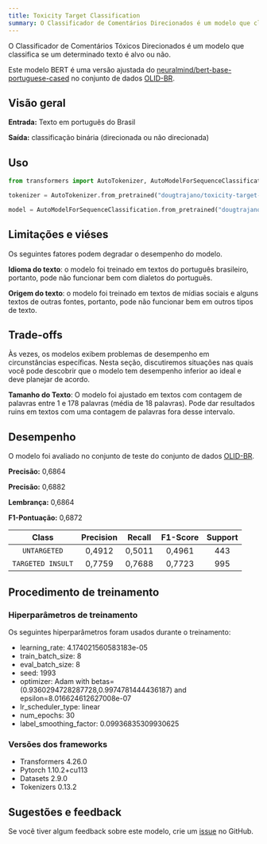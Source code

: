 ```yaml
---
title: Toxicity Target Classification
summary: O Classificador de Comentários Direcionados é um modelo que classifica se um determinado texto é alvo ou não.
---
```


O Classificador de Comentários Tóxicos Direcionados é um modelo que classifica se um determinado texto é alvo ou não.

Este modelo BERT é uma versão ajustada do [neuralmind/bert-base-portuguese-cased](https://huggingface.co/neuralmind/bert-base-portuguese-cased) no conjunto de dados [OLID-BR](https://huggingface.co/datasets/dougtrajano/olid-br).

## Visão geral

**Entrada:** Texto em português do Brasil

**Saída:** classificação binária (direcionada ou não direcionada)

## Uso

```python
from transformers import AutoTokenizer, AutoModelForSequenceClassification

tokenizer = AutoTokenizer.from_pretrained("dougtrajano/toxicity-target-classification")

model = AutoModelForSequenceClassification.from_pretrained("dougtrajano/toxicity-target-classification")
```

## Limitações e viéses

Os seguintes fatores podem degradar o desempenho do modelo.

**Idioma do texto**: o modelo foi treinado em textos do português brasileiro, portanto, pode não funcionar bem com dialetos do português.

**Origem do texto**: o modelo foi treinado em textos de mídias sociais e alguns textos de outras fontes, portanto, pode não funcionar bem em outros tipos de texto.

## Trade-offs

Às vezes, os modelos exibem problemas de desempenho em circunstâncias específicas. Nesta seção, discutiremos situações nas quais você pode descobrir que o modelo tem desempenho inferior ao ideal e deve planejar de acordo.

**Tamanho do Texto**: O modelo foi ajustado em textos com contagem de palavras entre 1 e 178 palavras (média de 18 palavras). Pode dar resultados ruins em textos com uma contagem de palavras fora desse intervalo.

## Desempenho

O modelo foi avaliado no conjunto de teste do conjunto de dados [OLID-BR](https://dougtrajano.github.io/olid-br/).

**Precisão:** 0,6864

**Precisão:** 0,6882

**Lembrança:** 0,6864

**F1-Pontuação:** 0,6872

| Class | Precision | Recall | F1-Score | Support |
| :---: | :-------: | :----: | :------: | :-----: |
| `UNTARGETED` | 0,4912 | 0,5011 | 0,4961 | 443 |
| `TARGETED INSULT` | 0,7759 | 0,7688 | 0,7723 | 995 |

## Procedimento de treinamento

### Hiperparâmetros de treinamento

Os seguintes hiperparâmetros foram usados durante o treinamento:

- learning_rate: 4.174021560583183e-05
- train_batch_size: 8
- eval_batch_size: 8
- seed: 1993
- optimizer: Adam with betas=(0.9360294728287728,0.9974781444436187) and epsilon=8.016624612627008e-07
- lr_scheduler_type: linear
- num_epochs: 30
- label_smoothing_factor: 0.09936835309930625

### Versões dos frameworks

- Transformers 4.26.0
- Pytorch 1.10.2+cu113
- Datasets 2.9.0
- Tokenizers 0.13.2

## Sugestões e feedback

Se você tiver algum feedback sobre este modelo, crie um [issue](https://github.com/DougTrajano/ToChiquinho/issues/new) no GitHub.